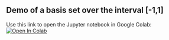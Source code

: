 ## Demo of a basis set over the interval [-1,1]

Use this link to open the Jupyter notebook in Google Colab:
<a href="https://colab.research.google.com/github/mkubasik/BasisSetExamples/blob/main/FourierBasisSet.ipynb" target="_parent"><img src="https://colab.research.google.com/assets/colab-badge.svg" alt="Open In Colab"/></a>
